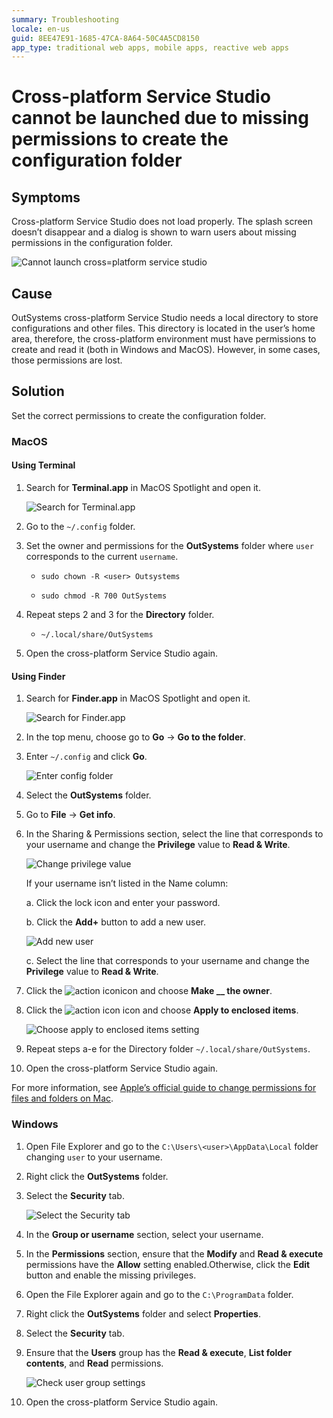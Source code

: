 ```yaml
---
summary: Troubleshooting 
locale: en-us
guid: 8EE47E91-1685-47CA-8A64-50C4A5CD8150
app_type: traditional web apps, mobile apps, reactive web apps
---
```


# Cross-platform Service Studio cannot be launched due to missing permissions to create the configuration folder

## Symptoms

Cross-platform Service Studio does not load properly. The splash screen doesn’t disappear and a dialog is shown to warn users about missing permissions in the configuration folder.

![Cannot launch cross=platform service studio](images/permission-error-ss.png)

## Cause

OutSystems cross-platform Service Studio needs a local directory to store configurations and other files. This directory is located in the user’s home area, therefore, the cross-platform environment must have permissions to create and read it (both in Windows and MacOS). However, in some cases, those permissions are lost.  

## Solution

Set the correct permissions to create the configuration folder.

### MacOS

#### **Using Terminal**

1. Search for **Terminal.app** in MacOS Spotlight and open it.

    ![Search for Terminal.app](images/terminal-mac.png)

1. Go to the `~/.config` folder.

1. Set the owner and permissions for the **OutSystems** folder where `user` corresponds to the current `username`.

    * `sudo chown -R <user> Outsystems`

    * `sudo chmod -R 700 OutSystems`

1. Repeat steps 2 and 3 for the **Directory** folder.

    * `~/.local/share/OutSystems`

1. Open the cross-platform Service Studio again.

#### **Using Finder**

1. Search for **Finder.app** in MacOS Spotlight and open it.

    ![Search for Finder.app](images/finder-mac.png)

1. In the top menu, choose go to **Go** -> **Go to the folder**.

1. Enter `~/.config` and click **Go**.

    ![Enter config folder](images/config-mac.png)

1. Select the **OutSystems** folder.

1. Go to **File** -> **Get info**.

1. In the Sharing & Permissions section, select the line that corresponds to your username and change the **Privilege** value to **Read & Write**.

    ![Change privilege value](images/privilage-mac.png)
    
    If your username isn’t listed in the Name column:

    a. Click the lock icon and enter your password.
    
    b. Click the **Add+** button to add a new user.

    ![Add new user](images/newuser-mac.png)

    c. Select the line that corresponds to your username and change the **Privilege** value to **Read & Write**.

1. Click the ![action icon](images/actionicon.png)icon and choose **Make __ the owner**.

1. Click the ![action icon](images/actionicon.png) icon and choose **Apply to enclosed items**.

    ![Choose apply to enclosed items setting](images/encloseditems-mac.png)

1. Repeat steps a-e for the Directory folder `~/.local/share/OutSystems`.

1. Open the cross-platform Service Studio again.

For more information, see [Apple’s official guide to change permissions for files and folders on Mac](https://support.apple.com/en-ie/guide/mac-help/mchlp1203/mac).

### Windows

1. Open File Explorer and go to the ``C:\Users\<user>\AppData\Local`` folder changing ``user`` to your username.

1. Right click the **OutSystems** folder.

1. Select the **Security** tab.

    ![Select the Security tab](images/security-win.png)

1. In the **Group or username** section, select your username.

1. In the **Permissions** section, ensure that the **Modify** and **Read & execute** permissions have the **Allow** setting enabled.Otherwise, click the **Edit** button and enable the missing privileges.

1. Open the File Explorer again and go to the ``C:\ProgramData`` folder.

1. Right click the **OutSystems** folder and select **Properties**.

1. Select the **Security** tab. 

1. Ensure that the **Users** group has the **Read & execute**, **List folder contents**, and **Read** permissions.

    ![Check user group settings](images/usersgroup-win.png)

1. Open the cross-platform Service Studio again.
